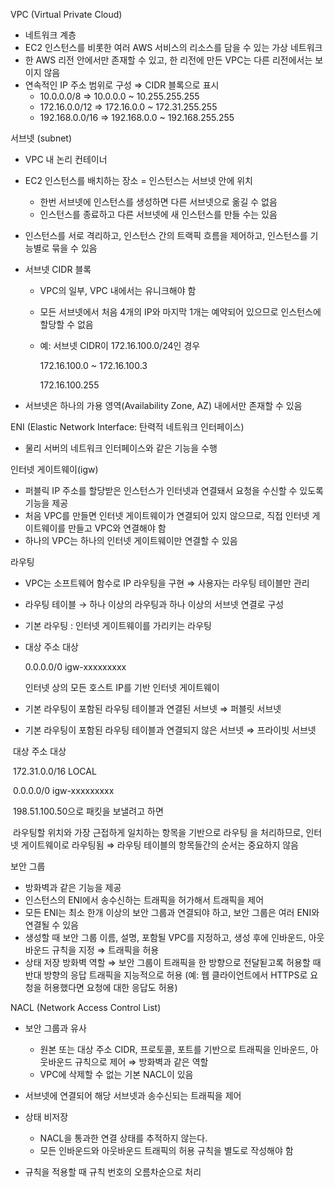VPC (Virtual Private Cloud)

- 네트워크 계층
- EC2 인스턴스를 비롯한 여러 AWS 서비스의 리소스를 담을 수 있는 가상 네트워크
- 한 AWS 리전 안에서만 존재할 수 있고, 한 리전에 만든 VPC는 다른 리전에서는 보이지 않음
- 연속적인 IP 주소 범위로 구성 ⇒ CIDR 블록으로 표시
  - 10.0.0.0/8 ⇒ 10.0.0.0 ~ 10.255.255.255
  - 172.16.0.0/12 ⇒ 172.16.0.0 ~ 172.31.255.255
  - 192.168.0.0/16 ⇒ 192.168.0.0 ~ 192.168.255.255



서브넷 (subnet)

- VPC 내 논리 컨테이너

- EC2 인스턴스를 배치하는 장소 = 인스턴스는 서브넷 안에 위치

  - 한번 서브넷에 인스턴스를 생성하면 다른 서브넷으로 옮길 수 없음
  - 인스턴스를 종료하고 다른 서브넷에 새 인스턴스를 만들 수는 있음

- 인스턴스를 서로 격리하고, 인스턴스 간의 트랙픽 흐름을 제어하고, 인스턴스를 기능별로 묶을 수 있음

- 서브넷 CIDR 블록

  - VPC의 일부, VPC 내에서는 유니크해야 함

  - 모든 서브넷에서 처음 4개의 IP와 마지막 1개는 예약되어 있으므로 인스턴스에 할당할 수 없음	

  - 예: 서브넷 CIDR이 172.16.100.0/24인 경우 

    172.16.100.0 ~ 172.16.100.3 		

    172.16.100.255

- 서브넷은 하나의 가용 영역(Availability Zone, AZ) 내에서만 존재할 수 있음

  

ENI (Elastic Network Interface: 탄력적 네트워크 인터페이스)

- 물리 서버의 네트워크 인터페이스와 같은 기능을 수행

  

인터넷 게이트웨이(igw)

- 퍼블릭 IP 주소를 할당받은 인스턴스가 인터넷과 연결돼서 요청을 수신할 수 있도록 기능을 제공
- 처음 VPC를 만들면 인터넷 게이트웨이가 연결되어 있지 않으므로, 직접 인터넷 게이트웨이를 만들고 VPC와 연결해야 함
- 하나의 VPC는 하나의 인터넷 게이트웨이만 연결할 수 있음



라우팅

- VPC는 소프트웨어 함수로 IP 라우팅을 구현 ⇒ 사용자는 라우팅 테이블만 관리

- 라우팅 테이블 → 하나 이상의 라우팅과 하나 이상의 서브넷 연결로 구성

- 기본 라우팅 : 인터넷 게이트웨이를 가리키는 라우팅

- 대상 주소  				                                               대상

  0.0.0.0/0   				                                               igw-xxxxxxxxx

  인터넷 상의 모든 호스트 IP를 기반	                   인터넷 게이트웨이

- 기본 라우팅이 포함된 라우팅 테이블과 연결된 서브넷 ⇒ 퍼블릿 서브넷 

- 기본 라우팅이 포함된 라우팅 테이블과 연결되지 않은 서브넷 ⇒ 프라이빗 서브넷



​       대상 주소				                                                  대상

​	   172.31.0.0/16				                                           LOCAL

​	   0.0.0.0/0				                                                    igw-xxxxxxxxx

​       198.51.100.50으로 패킷을 보낼려고 하면

​       라우팅할 위치와 가장 근접하게 일치하는 항목을 기반으로 라우팅    을 처리하므로, 인터넷 게이트웨이로 라우팅됨 ⇒ 라우팅 테이블의 항목들간의 순서는 중요하지 않음



보안 그룹

- 방화벽과 같은 기능을 제공
- 인스턴스의 ENI에서 송수신하는 트래픽을 허가해서 트래픽을 제어
- 모든 ENI는 최소 한개 이상의 보안 그룹과 연결되야 하고, 보안 그룹은 여러 ENI와 연결될 수 있음
- 생성할 때 보안 그룹 이름, 설명, 포함될 VPC를 지정하고, 생성 후에 인바운드, 아웃바운드 규칙을 지정 ⇒ 트래픽을 허용
- 상태 저장 방화벽 역할 ⇒ 보안 그룹이 트래픽을 한 방향으로 전달됟고록 허용할 때 반대 방향의 응답 트래픽을 지능적으로 허용 (예: 웹 클라이언트에서 HTTPS로 요청을 허용했다면 요청에 대한 응답도 허용)



NACL (Network Access Control List)

- 보안 그룹과 유사
  - 원본 또는 대상 주소 CIDR, 프로토콜, 포트를 기반으로 트래픽을 인바운드, 아웃바운드 규칙으로 제어 ⇒ 방화벽과 같은 역할
  - VPC에 삭제할 수 없는 기본 NACL이 있음
- 서브넷에 연결되어 해당 서브넷과 송수신되는 트래픽을 제어
- 상태 비저장

  - NACL을 통과한 연결 상태를 추적하지 않는다.
  - 모든 인바운드와 아웃바운드 트래픽의 허용 규칙을 별도로 작성해야 함

- 규칙을 적용할 때 규칙 번호의 오름차순으로 처리